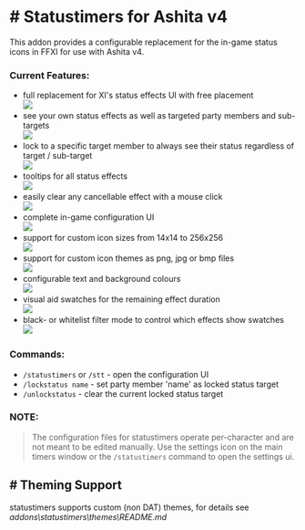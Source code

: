 # # Statustimers for Ashita v4

This addon provides a configurable replacement for the in-game status icons in FFXI for use with Ashita v4.

### Current Features:

- full replacement for XI's status effects UI with free placement  
  ![](https://github.com/Shirk/statustimers/blob/docs/gif/replace-system.gif?raw=true)
- see your own status effects as well as targeted party members and sub-targets  
![](https://github.com/Shirk/statustimers/blob/docs/gif/target-and-subtarget.gif?raw=true)
- lock to a specific target member to always see their status regardless of target / sub-target  
![](https://github.com/Shirk/statustimers/blob/docs/gif/locktarget.gif?raw=true)
- tooltips for all status effects  
![](https://github.com/Shirk/statustimers/blob/docs/gif/tooltips.gif?raw=true)
- easily clear any cancellable effect with a mouse click  
![](https://github.com/Shirk/statustimers/blob/docs/gif/cancel-status.gif?raw=true)
- complete in-game configuration UI  
![](https://github.com/Shirk/statustimers/blob/docs/gif/settings-ui.gif?raw=true)
- support for custom icon sizes from 14x14 to 256x256  
![](https://github.com/Shirk/statustimers/blob/docs/gif/settings-scale.gif?raw=true)
- support for custom icon themes as png, jpg or bmp files  
![](https://github.com/Shirk/statustimers/blob/docs/gif/settings-theme.gif?raw=true)
- configurable text and background colours  
![](https://github.com/Shirk/statustimers/blob/docs/gif/settings-colours.gif?raw=true)
- visual aid swatches for the remaining effect duration  
![](https://github.com/Shirk/statustimers/blob/docs/gif/settings-visual-aid.gif?raw=true)
- black- or whitelist filter mode to control which effects show swatches  
![](https://github.com/Shirk/statustimers/blob/docs/gif/settings-visual-aid-filters.gif?raw=true)

### Commands:

- `/statustimers` or `/stt` - open the configuration UI
- `/lockstatus name` - set party member 'name' as locked status target
- `/unlockstatus` - clear the current locked status target

### NOTE:

> The configuration files for statustimers operate per-character and are not meant to be edited manually.
> Use the settings icon on the main timers window or the `/statustimers` command to open the settings ui.

## # Theming Support

statustimers supports custom (non DAT) themes, for details see _addons\statustimers\themes\README.md_
